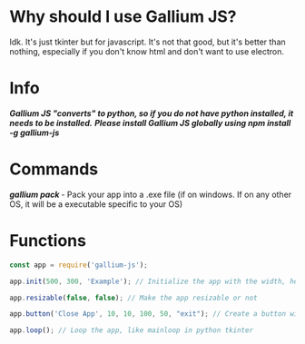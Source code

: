 # Why should I use Gallium JS?
Idk. It's just tkinter but for javascript. It's not that good, but it's better than nothing, especially if you don't know html and don't want to use electron.

# Info
***Gallium JS "converts" to python, so if you do not have python installed, it needs to be installed.***
***Please install Gallium JS globally using npm install -g gallium-js***

# Commands
***gallium pack <icon>*** - Pack your app into a .exe file (if on windows. If on any other OS, it will be a executable specific to your OS)

# Functions
```js
const app = require('gallium-js');

app.init(500, 300, 'Example'); // Initialize the app with the width, height, and title

app.resizable(false, false); // Make the app resizable or not

app.button('Close App', 10, 10, 100, 50, "exit"); // Create a button with the text, x, y, width, height, and function (Function still in development, only exit works)

app.loop(); // Loop the app, like mainloop in python tkinter
```